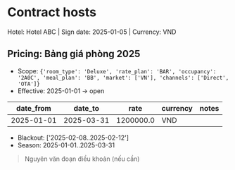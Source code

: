 # Contract hosts

Hotel: Hotel ABC | Sign date: 2025-01-05 | Currency: VND

## Pricing: Bảng giá phòng 2025
- Scope: `{'room_type': 'Deluxe', 'rate_plan': 'BAR', 'occupancy': '2A0C', 'meal_plan': 'BB', 'market': ['VN'], 'channels': ['Direct', 'OTA']}`
- Effective: 2025-01-01 → open

| date_from | date_to | rate | currency | notes |
|-----------|---------|------|----------|-------|
| 2025-01-01 | 2025-03-31 | 1200000.0 | VND |  |

- Blackout: ['2025-02-08..2025-02-12']
- Season: 2025-01-01..2025-03-31

> Nguyên văn đoạn điều khoản (nếu cần)
